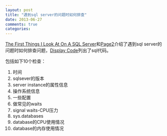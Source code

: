 ```yaml
---
layout: post
title: "遇到sql server的问题时如何排查"
date: 2013-06-27
comments: true
categories: 
---
```

<p><a href="http://www.i-programmer.info/programming/database/6028-the-first-things-i-look-at-on-a-sql-server-part-1.html">The First Things I Look At On A SQL Server</a>和<a href="http://www.i-programmer.info/programming/database/6028-the-first-things-i-look-at-on-a-sql-server-part-1.html?start=1">Page2</a>介绍了遇到sql server的问题时如何排查问题，<a href="http://www.i-programmer.info/images/stories/Core/Database/InitialChecks/dba_InitialChecks_part1%20%281%29.sql.html" target="_blank">Display Code</a>列出了sql代码。</p><p>包括如下10个检查：</p><ol><li>时间</li><li>sqlsever的版本</li><li>server instance的属性信息</li><li>操作系统信息</li><li>一些配置</li><li>做常见的waits</li><li>signal waits-CPU压力</li><li>sys.databases</li><li>database的CPU使用情况</li><li>database的内存使用情况</li></ol>